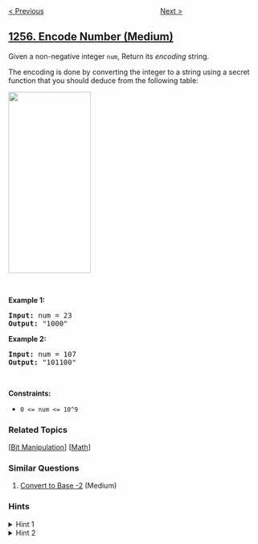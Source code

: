 <!--|This file generated by command(leetcode description); DO NOT EDIT.    |-->
<!--+----------------------------------------------------------------------+-->
<!--|@author    openset <openset.wang@gmail.com>                           |-->
<!--|@link      https://github.com/openset                                 |-->
<!--|@home      https://github.com/openset/leetcode                        |-->
<!--+----------------------------------------------------------------------+-->

[< Previous](https://github.com/openset/leetcode/tree/master/problems/maximum-score-words-formed-by-letters "Maximum Score Words Formed by Letters")
　　　　　　　　　　　　　　　　
[Next >](https://github.com/openset/leetcode/tree/master/problems/smallest-common-region "Smallest Common Region")

## [1256. Encode Number (Medium)](https://leetcode.com/problems/encode-number "加密数字")

<p>Given a non-negative integer <code>num</code>, Return its <em>encoding</em> string.</p>

<p>The encoding is done by converting the integer to a string using a secret function that you should deduce from the following table:</p>

<p><img alt="" src="https://assets.leetcode.com/uploads/2019/06/21/encode_number.png" style="width: 164px; height: 360px;" /></p>

<p>&nbsp;</p>
<p><strong>Example 1:</strong></p>

<pre>
<strong>Input:</strong> num = 23
<strong>Output:</strong> &quot;1000&quot;
</pre>

<p><strong>Example 2:</strong></p>

<pre>
<strong>Input:</strong> num = 107
<strong>Output:</strong> &quot;101100&quot;
</pre>

<p>&nbsp;</p>
<p><strong>Constraints:</strong></p>

<ul>
	<li><code>0 &lt;= num &lt;= 10^9</code></li>
</ul>

### Related Topics
  [[Bit Manipulation](https://github.com/openset/leetcode/tree/master/tag/bit-manipulation/README.md)]
  [[Math](https://github.com/openset/leetcode/tree/master/tag/math/README.md)]

### Similar Questions
  1. [Convert to Base -2](https://github.com/openset/leetcode/tree/master/problems/convert-to-base-2) (Medium)

### Hints
<details>
<summary>Hint 1</summary>
Try to find the number of binary digits returned by the function.
</details>

<details>
<summary>Hint 2</summary>
The pattern is to start counting from zero after determining the number of binary digits.
</details>
